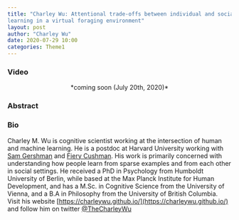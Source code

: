 ```yaml
---
title: "Charley Wu: Attentional trade-offs between individual and social
learning in a virtual foraging environment"
layout: post
author: "Charley Wu"
date: 2020-07-29 10:00
categories: Theme1
---
```


### Video
<center>*coming soon (July 20th, 2020)*</center>

### Abstract

### Bio
Charley M. Wu is cognitive scientist working at the intersection of human and machine learning.
He is a postdoc at Harvard University working with [Sam Gershman](http://gershmanlab.webfactional.com/index.html) and [Fiery Cushman](https://cushmanlab.fas.harvard.edu/). His work is primarily concerned with understanding how people learn from sparse examples and from each other in social settings. He received a PhD in Psychology from Humboldt University of Berlin, while based at the Max Planck Institute for Human Development, and has a M.Sc. in Cognitive Science from the University of Vienna, and a B.A in Philosophy from the University of British Columbia. Visit his website [https://charleywu.github.io/](https://charleywu.github.io/) and follow him on twitter [@TheCharleyWu](https://twitter.com/TheCharleyWu)
